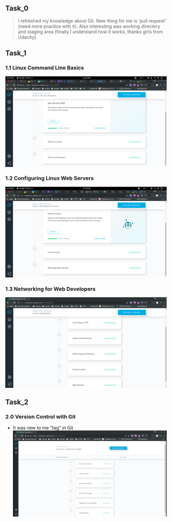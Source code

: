 ## Task_0
> I refreshed my knowledge about Git. New thing for me is 'pull request' (need more practice with it).
Also interesting was working directory and staging area (finally I understand how it works, thanks girls from Udacity).
## Task_1
### 1.1 Linux Command Line Basics
![Screenshot](task_1/test_1.1.png)
### 1.2 Configuring Linux Web Servers
![Screenshot](task_1/test_1.2.png)
### 1.3 Networking for Web Developers
![Screenshot](task_1/test_1.3.png)
## Task_2
### 2.0 Version Control with Git
- It was new to me "tag" in Git
![Screenshot](task_2/test_2.png)
